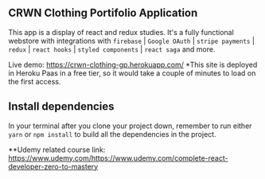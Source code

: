 ## CRWN Clothing Portifolio Application

This app is a display of react and redux studies. It's a fully functional webstore with integrations with `firebase` | `Google OAuth` | `stripe payments` | `redux` | `react hooks` | `styled components` | `react saga` and more.

Live demo: https://crwn-clothing-gp.herokuapp.com/
  *This site is deployed in Heroku Paas in a free tier, so it would take a couple of minutes to load on the first access.

## Install dependencies

In your terminal after you clone your project down, remember to run either `yarn` or `npm install` to build all the dependencies in the project.

**Udemy related course link: https://www.udemy.com/https://www.udemy.com/complete-react-developer-zero-to-mastery
